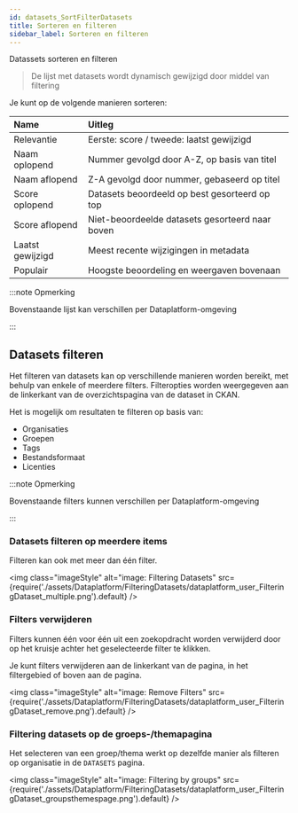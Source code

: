 ```yaml
---
id: datasets_SortFilterDatasets
title: Sorteren en filteren
sidebar_label: Sorteren en filteren
---
```


Datassets sorteren en filteren

> De lijst met datasets wordt dynamisch gewijzigd door middel van filtering

Je kunt op de volgende manieren sorteren:

<!-- ![imageStyle: sorting dropdown](assets/SortingDatasets/dataplatform_user_FilteringDataset_sort.png) -->

| Name             | Uitleg                                          |
| :--------------- | :---------------------------------------------- |
| Relevantie       | Eerste: score / tweede: laatst gewijzigd        |
| Naam oplopend    | Nummer gevolgd door A-Z, op basis van titel     |
| Naam aflopend    | Z-A gevolgd door nummer, gebaseerd op titel     |
| Score oplopend   | Datasets beoordeeld op best gesorteerd op top   |
| Score aflopend   | Niet-beoordeelde datasets gesorteerd naar boven |
| Laatst gewijzigd | Meest recente wijzigingen in metadata           |
| Populair         | Hoogste beoordeling en weergaven bovenaan       |

:::note Opmerking

Bovenstaande lijst kan verschillen per Dataplatform-omgeving

:::

## Datasets filteren

Het filteren van datasets kan op verschillende manieren worden bereikt, met behulp van enkele of meerdere filters. Filteropties worden weergegeven aan de linkerkant van de overzichtspagina van de dataset in CKAN.

<!-- ![imageStyle: filter tree - PURPOSELY BROKEN FOR DEMO](assets/Dataplatform/FilteringDatasets/dataplatform_user_FilteringDataset_filtering.png) -->

Het is mogelijk om resultaten te filteren op basis van:

- Organisaties
- Groepen
- Tags
- Bestandsformaat
- Licenties

:::note Opmerking

Bovenstaande filters kunnen verschillen per Dataplatform-omgeving

:::

### Datasets filteren op meerdere items

Filteren kan ook met meer dan één filter.

<img class="imageStyle" alt="image: Filtering Datasets" src={require('./assets/Dataplatform/FilteringDatasets/dataplatform_user_FilteringDataset_multiple.png').default} />

### Filters verwijderen

Filters kunnen één voor één uit een zoekopdracht worden verwijderd door op het kruisje achter het geselecteerde filter te klikken.

Je kunt filters verwijderen aan de linkerkant van de pagina, in het filtergebied of boven aan de pagina.

<img class="imageStyle" alt="image: Remove Filters" src={require('./assets/Dataplatform/FilteringDatasets/dataplatform_user_FilteringDataset_remove.png').default} />

### Filtering datasets op de groeps-/themapagina

Het selecteren van een groep/thema werkt op dezelfde manier als filteren op organisatie in de `DATASETS` pagina.

<img class="imageStyle" alt="image: Filtering by groups" src={require('./assets/Dataplatform/FilteringDatasets/dataplatform_user_FilteringDataset_groupsthemespage.png').default} />
